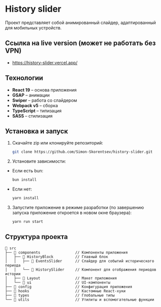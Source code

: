 # History slider

Проект представляет собой анимированный слайдер, адаптированный для мобильных устройств.

## Ссылка на live version (может не работать без VPN)

- https://history-slider.vercel.app/

## Технологии

- **React 19** – основа приложения
- **GSAP** – анимации
- **Swiper** – работа со слайдером
- **Webpack v5** – сборка
- **TypeScript** – типизация
- **SASS** – стилизация

## Установка и запуск

1. Скачайте zip или клонируйте репозиторий:

   ```sh
   git clone https://github.com/Simon-Skorentsev/history-slider.git
   ```

2. Установите зависимости:

- Если есть bun:

  ```sh
  bun install
  ```

- Если нет:

  ```sh
  yarn install
  ```

3. Запустите приложение в режиме разработки (по завершению запуска приложение откроется в новом окне браузера):

   ```sh
   yarn run start
   ```

## Структура проекта

```
📂 src
├── 📂 components                // Компоненты приложения
│   ├── 📂 HistoryBlock          // Главный блок
│   │   ├── 📂 EventsSlider      // Слайдер для событий исторического периода
│   │   └── 📂 HistorySlider     // Компонент для отображения периодов истории
│   ├── 📂 Layout                // Макет приложения
│   └── 📂 ui                    // UI-компоненты
├── 📂 config                    // Конфигурация приложения
├── 📂 hooks                     // Кастомные React-хуки
├── 📂 types                     // Глобальные типы
└── 📂 utils                     // Утилиты и вспомогательные функции
```
